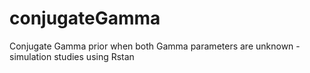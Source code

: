 # conjugateGamma
Conjugate Gamma prior when both Gamma parameters are unknown - simulation studies using Rstan
